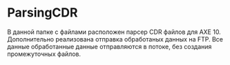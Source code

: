 # ParsingCDR
В данной папке с файлами расположен парсер CDR файлов для AXE 10.
Дополнительно реализована отправка обработаных данных на FTP.
Все данные обработанные данные отправляются в потоке, без создания промежуточных файлов. 
